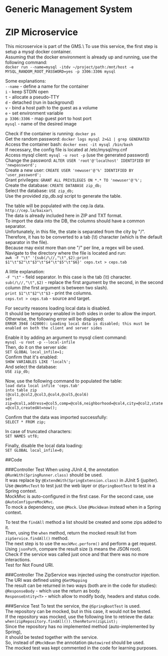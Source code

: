 # Generic Management System
# ZIP Microservice

This microservice is part of the GMS.\ 
To use this service, the first step is setup a mysql docker container.\
Assuming that the docker environment is already up and running, use the following command:\
`docker run --name=mysql -itdv ~/project/path:/mnt/host -e MYSQL_RANDOM_ROOT_PASSWORD=yes -p 3306:3306 mysql`

Some explanations:\
`--name` - define a name for the container\
`i` - keep STDIN open\
`t` - allocate a pseudo-TTY\
`d` - detached (run in background)\
`v` - bind a host path to the guest as a volume\
`e` - set environment variable\
`p 3306:3306` - map guest port to host port\
`mysql` - name of the desired image

Check if the container is running: `docker ps`\
Get the random password: `docker logs mysql 2>&1 | grep GENERATED`\
Access the container bash: `docker exec -it mysql /bin/bash`\
If necessary, the config file is located at /etc/mysql/my.cnf\
Access mysql client: `mysql -u root -p` (use the generated password)\
Change the password: `ALTER USER 'root'@'localhost' IDENTIFIED BY 'newpassword';`\
Create a new user: `CREATE USER 'newuser'@'%' IDENTIFIED BY 'user_password';`\
Grant privileges: `GRANT ALL PRIVILEGES ON *.* TO 'newuser'@'%';`\
Create the database: `CREATE DATABASE zip_db;`\
Select the database: `USE zip_db;`\
Use the provided zip_db.sql script to generate the table.

The table will be populated with the cep.la data.\
`http://cep.la/baixar\`\
The data is already included here in ZIP and TXT format.\
To import the data into the DB, the columns should have a common separator.\
Unfortunately, in this file, the state is separated from the city by "/".\
Therefore, it has to be converted to a tab (\t) character (which is the default separator in the file).\
Because may exist more than one "/" per line, a regex will be used.\
Navigate to the directory where the file is located and run:\
`awk -F "\t" '{sub(/\//,"\t",$2);print $1"\t"$2"\t"$3"\t"$4"\t"$5"\t"$6}' ceps.txt > ceps.tab`

A little explanation:\
`-F "\t"` - field separator. In this case is the tab (\t) character.\
`sub(/\//,"\t",$2)` - replace the first argument by the second, in the second column (the first argument is between two slash).\
`print $1"\t"$2"\t"$3` - print the columns.\
`ceps.txt > ceps.tab` - source and target.

For security reasons loading local data is disabled.\
It should be temporary enabled in both sides in order to allow the import.\
Otherwise, the following error will be displayed:\
`ERROR 3948 (42000): Loading local data is disabled; this must be enabled on both the client and server sides`

Enable it by adding an argument to mysql client command:\
`mysql -u root -p --local-infile`\
Then, do it on the server side:\
`SET GLOBAL local_infile=1;`\
Confirm that it's enabled:\
`SHOW VARIABLES LIKE 'local%';`\
And select the database:\
`USE zip_db;`

Now, use the following command to populated the table:\
`load data local infile 'ceps.tab'`\
`into table zip`\
`(@col1,@col2,@col3,@col4,@col5,@col6)`\
`set zip=@col1,address=@col5,comp=@col6,neighborhood=@col4,city=@col2,state=@col3,createdAt=now();`

Confirm that the data was imported successfully:\
`SELECT * FROM zip;`

In case of truncated characters:\
`SET NAMES utf8;`

Finally, disable the local data loading:\
`SET GLOBAL local_infile=0;`

##Code

###Controller Test
When using JUnit 4, the annotation `@RunWith(SpringRunner.class)` should be used.\
It was replace by `@ExtendWith(SpringExtension.class)` in JUnit 5 (jupiter).\
Use `@WebMvcTest` to test just the web layer or `@SpringBootTest` to test in a Spring context.\
MockMvc is auto-configured in the first case. For the second case, use `@AutoConfigureMockMvc`.\
To mock a dependency, use `@Mock`. Use `@MockBean` instead when in a Spring context.

To test the `findAll` method a list should be created and some zips added to it.\
Then, using the `when` method, return the mocked result list from `zipService.findAll()` method.\
The next step is to use the `mockMvc.perform()` and perform a get request.\
Using `jsonPath`, compare the result size (`$` means the JSON root).\
Check if the service was called just once and that there was no more interactions.\
Test for Not Found URI.

###Controller
The ZipService was injected using the constructor injection.\
The URI was defined using `@GetMapping`\
The result can be returned in two ways (both are in the code for studies):\
`@ResponseBody` - which use the return as body.\
`ResponseEntity<T>` - which allow to modify body, headers and status code.

###Service Test
To test the service, the `@SpringBootTest` is used.\
The repository can be mocked, but in this case, it would not be tested.\
If the repository was mocked, use the following line to retrieve the data:\
`when(zipRepository.findAll()).thenReturn(zipList);`\
Since the repository has no implemented method (auto-implemented by Spring),\
it should be tested together with the service.\
So, instead of `@MockBean` the annotation `@Autowired` should be used.\
The mocked test was kept commented in the code for learning purposes.

